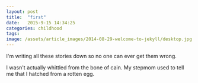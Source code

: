 ```yaml
---
layout: post
title:  "first"
date:   2015-9-15 14:34:25
categories: childhood
tags:
image: /assets/article_images/2014-08-29-welcome-to-jekyll/desktop.jpg
---
```

I'm writing all these stories down so no one can ever get them wrong.

I wasn't actually whittled from the bone of cain. My stepmom used to tell me that I hatched from a rotten egg. 
